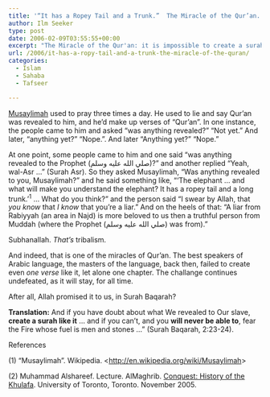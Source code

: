 ```yaml
---
title: '“It has a Ropey Tail and a Trunk.”  The Miracle of the Qur’an.'
author: Ilm Seeker
type: post
date: 2006-02-09T03:55:55+00:00
excerpt: "The Miracle of the Qur'an: it is impossible to create a surah like it.  Some information on Musaylimah the Liar, false prophet, and tribalism."
url: /2006/it-has-a-ropy-tail-and-a-trunk-the-miracle-of-the-quran/
categories:
  - Islam
  - Sahaba
  - Tafseer

---
```

[Musaylimah][1] used to pray three times a day. He used to lie and say Qur&#8217;an was revealed to him, and he&#8217;d make up verses of &#8220;Qur&#8217;an&#8221;. In one instance, the people came to him and asked &#8220;was anything revealed?&#8221; &#8220;Not yet.&#8221; And later, &#8220;anything yet?&#8221; &#8220;Nope.&#8221;. And later &#8220;Anything yet?&#8221; &#8220;Nope.&#8221;

At one point, some people came to him and one said &#8220;was anything revealed to the Prophet (صلي الله عليه وسلم)?&#8221; and another replied &#8220;Yeah, wal-Asr &#8230;&#8221; (Surah Asr). So they asked Musaylimah, &#8220;Was anything revealed to you, Musaylimah?&#8221; and he said something like, &#8220;&#8216;The elephant &#8230; and what will make you understand the elephant? It has a ropey tail and a long trunk.&#8217;<sup>1</sup> &#8230; What do you think?&#8221; and the person said &#8220;I swear by Allah, that _you know_ that _I know_ that you&#8217;re a liar.&#8221; And on the heels of that: &#8220;A liar from Rabiyyah (an area in Najd) is more beloved to us then a truthful person from Muddah (where the Prophet (صلي الله عليه وسلم) was from).&#8221;

Subhanallah. _That&#8217;s_ tribalism.

And indeed, that is one of the miracles of Qur&#8217;an. The best speakers of Arabic language, the masters of the language, back then, failed to create even _one verse_ like it, let alone one chapter. The challange continues undefeated, as it will stay, for all time.

After all, Allah promised it to us, in Surah Baqarah?

**Translation:** And if you have doubt about what We revealed to Our slave, **create a surah like it** &#8230; and if you can&#8217;t, and you **will never be able to**, fear the Fire whose fuel is men and stones &#8230;&#8221; (Surah Baqarah, 2:23-24).

<div id="referencesTitle">
  References
</div>

<p class="reference">
  (1) &#8220;Musaylimah&#8221;. Wikipedia. <<a href="http://en.wikipedia.org/wiki/Musaylimah">http://en.wikipedia.org/wiki/Musaylimah</a>>
</p>

<p class="reference">
  (2) Muhammad Alshareef. Lecture. AlMaghrib. <a href="http://www.almaghrib.org/con.php">Conquest: History of the Khulafa</a>. University of Toronto, Toronto. November 2005.
</p>

 [1]: /qualities-of-musaylimah-al-kathab-false-prophet/